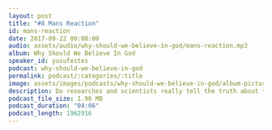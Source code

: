 ```yaml
---
layout: post
title: "#8 Mans Reaction"
id: mans-reaction
date: 2017-09-22 00:08:00
audio: assets/audio/why-should-we-believe-in-god/mans-reaction.mp3
album: Why Should We Believe In God
speaker_id: yusufestes
podcast: why-should-we-believe-in-god
permalink: podcast/:categories/:title
image: assets/images/podcasts/why-should-we-believe-in-god/album-picture-small.jpg
description: Do researches and scientists really tell the truth about their findings?
podcast_file_size: 1.96 MB
podcast_duration: "04:06"
podcast_length: 1962916
---
```

